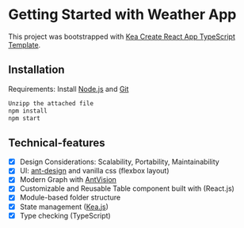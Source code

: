 # Getting Started with Weather App

This project was bootstrapped with [Kea Create React App TypeScript Template](https://keajs.org/docs/intro/installation).

## Installation

Requirements:
Install [Node.js](https://nodejs.org/en/) and [Git](https://git-scm.com/)

```sh
Unzipp the attached file
npm install
npm start
```

## Technical-features

- [x] Design Considerations: Scalability, Portability, Maintainability
- [x] UI: [ant-design](https://ant.design/) and vanilla css (flexbox layout)
- [x] Modern Graph with [AntVision](https://antv.vision/)
- [x] Customizable and Reusable Table component built with (React.js)
- [x] Module-based folder structure
- [x] State management ([Kea.js](https://keajs.org))
- [x] Type checking (TypeScript)
